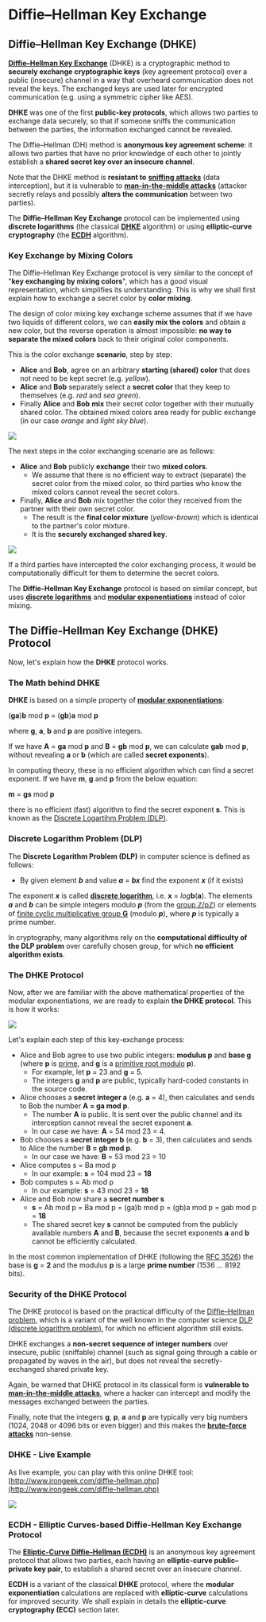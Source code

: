 # Diffie–Hellman Key Exchange

## Diffie–Hellman Key Exchange \(DHKE\)

[**Diffie–Hellman Key Exchange**](https://en.wikipedia.org/wiki/Diffie–Hellman_key_exchange) \(DHKE\) is a cryptographic method to **securely exchange cryptographic keys** \(key agreement protocol\) over a public \(insecure\) channel in a way that overheard communication does not reveal the keys. The exchanged keys are used later for encrypted communication \(e.g. using a symmetric cipher like AES\).

**DHKE** was one of the first **public-key protocols**, which allows two parties to exchange data securely, so that if someone sniffs the communication between the parties, the information exchanged cannot be revealed.

The Diffie–Hellman \(DH\) method is **anonymous key agreement scheme**: it allows two parties that have no prior knowledge of each other to jointly establish a **shared secret key over an insecure channel**.

Note that the DHKE method is **resistant to** [**sniffing attacks**](https://en.wikipedia.org/wiki/Sniffing_attack) \(data interception\), but it is vulnerable to [**man-in-the-middle attacks**](https://en.wikipedia.org/wiki/Man-in-the-middle_attack) \(attacker secretly relays and possibly **alters the communication** between two parties\).

The **Diffie–Hellman Key Exchange** protocol can be implemented using **discrete logarithms** \(the classical [**DHKE**](https://en.wikipedia.org/wiki/Diffie–Hellman_key_exchange) algorithm\) or using **elliptic-curve cryptography** \(the [**ECDH**](https://en.wikipedia.org/wiki/Elliptic-curve_Diffie–Hellman) algorithm\).

### Key Exchange by Mixing Colors

The Diffie–Hellman Key Exchange protocol is very similar to the concept of "**key exchanging by mixing colors**", which has a good visual representation, which simplifies its understanding. This is why we shall first explain how to exchange a secret color by **color mixing**.

The design of color mixing key exchange scheme assumes that if we have two liquids of different colors, we can **easily mix the colors** and obtain a new color, but the reverse operation is almost impossible: **no way to separate the mixed colors** back to their original color components.

This is the color exchange **scenario**, step by step:

* **Alice** and **Bob**, agree on an arbitrary **starting \(shared\) color** that does not need to be kept secret \(e.g. _yellow_\).
* **Alice** and **Bob** separately select a **secret color** that they keep to themselves \(e.g. _red_ and _sea green_\).
* Finally **Alice** and **Bob** **mix** their secret color together with their mutually shared color. The obtained mixed colors area ready for public exchange \(in our case _orange_ and _light sky blue_\).

![](../.gitbook/assets/key-exchange-by-color-mixing-part-1.png)

The next steps in the color exchanging scenario are as follows:

* **Alice** and **Bob** publicly **exchange** their two **mixed colors**.
  * We assume that there is no efficient way to extract \(separate\) the secret color from the mixed color, so third parties who know the mixed colors cannot reveal the secret colors.
* Finally, **Alice** and **Bob** mix together the color they received from the partner with their own secret color.
  * The result is the **final color mixture** \(_yellow-brown_\) which is identical to the partner's color mixture.
  * It is the **securely exchanged shared key**.

![](../.gitbook/assets/key-exchange-by-color-mixing-part-2.png)

If a third parties have intercepted the color exchanging process, it would be computationally difficult for them to determine the secret colors.

The **Diffie-Hellman Key Exchange** protocol is based on similar concept, but uses [**discrete logarithms**](https://en.wikipedia.org/wiki/Discrete_logarithm) and [**modular exponentiations**](https://en.wikipedia.org/wiki/Modular_exponentiation) instead of color mixing.

## The Diffie-Hellman Key Exchange \(DHKE\) Protocol

Now, let's explain how the **DHKE** protocol works.

### The Math behind DHKE

**DHKE** is based on a simple property of [**modular exponentiations**](https://en.wikipedia.org/wiki/Modular_exponentiation):

\(**ga**\)**b** mod **p** = \(**gb**\)**a** mod **p**

where **g**, **a**, **b** and **p** are positive integers.

If we have **A** = **ga** mod **p** and **B** = **gb** mod **p**, we can calculate **gab** mod **p**, without revealing **a** or **b** \(which are called **secret exponents**\).

In computing theory, these is no efficient algorithm which can find a secret exponent. If we have **m**, **g** and **p** from the below equation:

**m** = **gs** mod **p**

there is no efficient \(fast\) algorithm to find the secret exponent **s**. This is known as the [Discrete Logartihm Problem \(DLP\)](https://en.wikipedia.org/wiki/Discrete_Logarithm_Problem_%28DLP%29).

### Discrete Logarithm Problem \(DLP\)

The **Discrete Logarithm Problem \(DLP\)** in computer science is defined as follows:

* By given element _**b**_ and value _**a**_ = _**bx**_ find the exponent _**x**_ \(if it exists\)

The exponent _**x**_ is called [**discrete logarithm**](https://en.wikipedia.org/wiki/Discrete_logarithm), i.e. **x** = _log_**b**\(**a**\). The elements _**a**_ and _**b**_ can be simple integers modulo _**p**_ \(from the [group ℤ/pℤ](https://en.wikipedia.org/wiki/Multiplicative_group_of_integers_modulo_n)\) or elements of [finite cyclic multiplicative group **G**](https://en.wikipedia.org/wiki/Cyclic_group) \(modulo _**p**_\), where _**p**_ is typically a prime number.

In cryptography, many algorithms rely on the **computational difficulty of the DLP problem** over carefully chosen group, for which **no efficient algorithm exists**.

### The DHKE Protocol

Now, after we are familiar with the above mathematical properties of the modular exponentiations, we are ready to explain **the DHKE protocol**. This is how it works:

![](../.gitbook/assets/diffie-hellman-key-exchange-protocol.png)

Let's explain each step of this key-exchange process:

* Alice and Bob agree to use two public integers: **modulus p** and **base g** \(where **p** is [prime](https://en.wikipedia.org/wiki/Prime_number), and **g** is a [primitive root modulo](https://en.wikipedia.org/wiki/Primitive_root_modulo_n) **p**\).
  * For example, let **p** = 23 and **g** = 5.
  * The integers **g** and **p** are public, typically hard-coded constants in the source code.
* Alice chooses a **secret integer a** \(e.g. **a** = 4\), then calculates and sends to Bob the number **A = ga mod p**.
  * The number **A** is public. It is sent over the public channel and its interception cannot reveal the secret exponent **a**.
  * In our case we have: **A** = 54 mod 23 = 4.
* Bob chooses a **secret integer b** \(e.g. **b** = 3\), then calculates and sends to Alice the number **B = gb mod p**.
  * In our case we have: **B** = 53 mod 23 = 10
* Alice computes s = Ba mod p
  * In our example: **s** = 104 mod 23 = **18**
* Bob computes s = Ab mod p
  * In our example: **s** = 43 mod 23 = **18**
* Alice and Bob now share a **secret number s**
  * **s** = Ab mod p = Ba mod p = \(ga\)b mod p = \(gb\)a mod p = gab mod p = **18**
  * The shared secret key **s** cannot be computed from the publicly available numbers **A** and **B**, because the secret exponents **a** and **b** cannot be efficiently calculated.

In the most common implementation of DHKE \(following the [RFC 3526](https://tools.ietf.org/html/rfc3526)\) the base is **g** = **2** and the modulus **p** is a large **prime number** \(1536 ... 8192 bits\).

### Security of the DHKE Protocol

The DHKE protocol is based on the practical difficulty of the [Diffie–Hellman problem](https://en.wikipedia.org/wiki/Diffie–Hellman_problem), which is a variant of the well known in the computer science [DLP \(discrete logarithm problem\)](https://en.wikipedia.org/wiki/Discrete_Logarithm_Problem_%28DLP%29), for which no efficient algorithm still exists.

DHKE exchanges a **non-secret sequence of integer numbers** over insecure, public \(sniffable\) channel \(such as signal going through a cable or propagated by waves in the air\), but does not reveal the secretly-exchanged shared private key.

Again, be warned that DHKE protocol in its classical form is **vulnerable to** [**man-in-the-middle attacks**](https://en.wikipedia.org/wiki/Man-in-the-middle_attack), where a hacker can intercept and modify the messages exchanged between the parties.

Finally, note that the integers **g**, **p**, **a** and **p** are typically very big numbers \(1024, 2048 or 4096 bits or even bigger\) and this makes the [**brute-force attacks**](https://en.wikipedia.org/wiki/Brute-force_attack) non-sense.

### DHKE - Live Example

As live example, you can play with this online DHKE tool: [http://www.irongeek.com/diffie-hellman.php](http://www.irongeek.com/diffie-hellman.php)

![](../.gitbook/assets/diffie-hellman-online.png)

### ECDH - Elliptic Curves-based Diffie-Hellman Key Exchange Protocol

The [**Elliptic-Curve Diffie–Hellman \(ECDH\)**](https://en.wikipedia.org/wiki/Elliptic-curve_Diffie–Hellman) is an anonymous key agreement protocol that allows two parties, each having an **elliptic-curve public–private key pair**, to establish a shared secret over an insecure channel.

**ECDH** is a variant of the classical **DHKE** protocol, where the **modular exponentiation** calculations are replaced with **elliptic-curve** calculations for improved security. We shall explain in details the **elliptic-curve cryptography \(ECC\)** section later.

